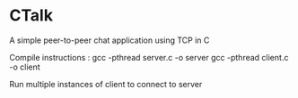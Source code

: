 # CTalk
A simple peer-to-peer chat application using TCP in C

Compile instructions :
gcc -pthread server.c -o server
gcc -pthread client.c -o client

Run multiple instances of client to connect to server
